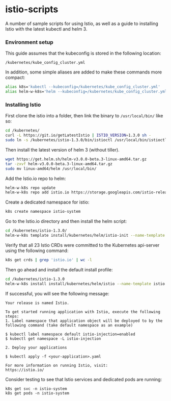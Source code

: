 # istio-scripts

A number of sample scripts for using Istio, as well as a guide to installing
Istio with the latest kubectl and helm 3.

### Environment setup

This guide assumes that the kubeconfig is stored in the following location:

```
/kubernetes/kube_config_cluster.yml
```

In addition, some simple aliases are added to make these commands more compact:

```bash
alias k8s='kubectl --kubeconfig=/kubernetes/kube_config_cluster.yml'
alias helm-w-k8s='helm --kubeconfig=/kubernetes/kube_config_cluster.yml'
```

### Installing Istio

First clone the istio into a folder, then link the binary to `/usr/local/bin/` like so:

```bash
cd /kubernetes/
curl -L https://git.io/getLatestIstio | ISTIO_VERSION=1.3.0 sh -
sudo ln -s /kubernetes/istio-1.3.0/bin/istioctl /usr/local/bin/istioctl
```

Then install the latest version of helm 3 (without tiller).

```bash
wget https://get.helm.sh/helm-v3.0.0-beta.3-linux-amd64.tar.gz
tar -zxvf helm-v3.0.0-beta.3-linux-amd64.tar.gz
sudo mv linux-amd64/helm /usr/local/bin/
```

Add the Istio.io repo to helm:

```bash
helm-w-k8s repo update
helm-w-k8s repo add istio.io https://storage.googleapis.com/istio-release/releases/1.3.0/charts/
```

Create a dedicated namespace for istio:

```bash
k8s create namespace istio-system
```

Go to the Istio.io directory and then install the helm script:

```bash
cd /kubernetes/istio-1.3.0/
helm-w-k8s template install/kubernetes/helm/istio-init --name-template istio-init --namespace istio-system | k8s apply -f -
```

Verify that all 23 Istio CRDs were committed to the Kubernetes api-server using the following command:

```bash
k8s get crds | grep 'istio.io' | wc -l
```

Then go ahead and install the default install profile:

```bash
cd /kubernetes/istio-1.3.0
helm-w-k8s install install/kubernetes/helm/istio --name-template istio --namespace istio-system
```

If successful, you will see the following message:

```
Your release is named Istio.

To get started running application with Istio, execute the following steps:
1. Label namespace that application object will be deployed to by the following command (take default namespace as an example)

$ kubectl label namespace default istio-injection=enabled
$ kubectl get namespace -L istio-injection

2. Deploy your applications

$ kubectl apply -f <your-application>.yaml

For more information on running Istio, visit:
https://istio.io/
```

Consider testing to see that Istio services and dedicated pods are running:

```
k8s get svc -n istio-system
k8s get pods -n istio-system
```
